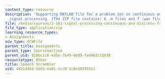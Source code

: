 ```yaml
---
content_type: resource
description: 'Supporting MATLAB file for a problem set on continuous and discrete
  signal processing. (The ZIP file contains: 6 .m files and 7 .wav files.)'
file: /media/courses/2-161-signal-processing-continuous-and-discrete-fall-2008/4d21435d5dd3ea811cc01c0e585915c1_Speech_Scrambler.zip
file_type: application/zip
learning_resource_types:
- Assignments
ocw_type: OCWFile
parent_title: Assignments
parent_type: CourseSection
parent_uid: 828bc116-ed5e-7b49-6689-fed462c15038
resourcetype: Other
title: Speech Scrambler
uid: 4d21435d-5dd3-ea81-1cc0-1c0e585915c1
---
```

